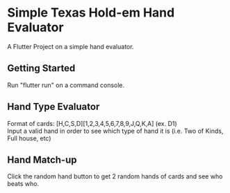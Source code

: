 # Simple Texas Hold-em Hand Evaluator

A Flutter Project on a simple hand evaluator.

## Getting Started

Run "flutter run" on a command console.

## Hand Type Evaluator

Format of cards: [H,C,S,D][1,2,3,4,5,6,7,8,9,J,Q,K,A] (ex. D1)
\
Input a valid hand in order to see which type of hand it is (i.e. Two of Kinds, Full house, etc)

## Hand Match-up

Click the random hand button to get 2 random hands of cards and see who beats who.
